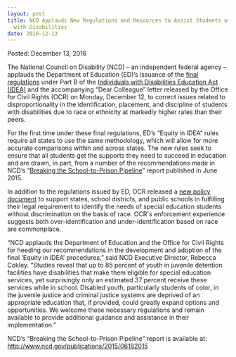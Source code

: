 ```yaml
---
layout: post
title: NCD Applauds New Regulations and Resources to Assist Students of Color
  with Disabilities
date: 2016-12-13
---
```

Posted: December 13, 2016

The National Council on Disability (NCD) – an independent federal agency – applauds the Department of Education (ED)’s issuance of the [final regulations](http://links.govdelivery.com/track?type=click&enid=ZWFzPTEmbWFpbGluZ2lkPTIwMTYxMjEyLjY3NTE0ODYxJm1lc3NhZ2VpZD1NREItUFJELUJVTC0yMDE2MTIxMi42NzUxNDg2MSZkYXRhYmFzZWlkPTEwMDEmc2VyaWFsPTE3Nzk4NDk2JmVtYWlsaWQ9Y2hhcmVlc2Uucm9zc0BlZC5nb3YmdXNlcmlkPWNoYXJlZXNlLnJvc3NAZWQuZ292JmZsPSZleHRyYT1NdWx0aXZhcmlhdGVJZD0mJiY=&&&101&&&http://www2.ed.gov/policy/speced/reg/idea/part-b/idea-part-b-significant-disproportionality-final-regs-unofficial-copy.pdf?utm_content=&utm_medium=email&utm_name=&utm_source=govdelivery&utm_term=) under Part B of the [Individuals with Disabilities Education Act (IDEA)](https://www.gpo.gov/fdsys/pkg/PLAW-108publ446/html/PLAW-108publ446.htm) and the accompanying “Dear Colleague” letter released by the Office for Civil Rights (OCR) on Monday, December 12, to correct issues related to disproportionality in the identification, placement, and discipline of students with disabilities due to race or ethnicity at markedly higher rates than their peers.

For the first time under these final regulations, ED’s “Equity in IDEA” rules require all states to use the same methodology, which will allow for more accurate comparisons within and across states. The new rules seek to ensure that all students get the supports they need to succeed in education and are drawn, in part, from a number of the recommendations made in NCD’s “[Breaking the School-to-Prison Pipeline](http://www.ncd.gov/publications/2015/06182015)” report published in June 2015.

In addition to the regulations issued by ED, OCR released a [new policy document](http://links.govdelivery.com/track?type=click&enid=ZWFzPTEmbWFpbGluZ2lkPTIwMTYxMjEyLjY3NTE0ODYxJm1lc3NhZ2VpZD1NREItUFJELUJVTC0yMDE2MTIxMi42NzUxNDg2MSZkYXRhYmFzZWlkPTEwMDEmc2VyaWFsPTE3Nzk4NDk2JmVtYWlsaWQ9Y2hhcmVlc2Uucm9zc0BlZC5nb3YmdXNlcmlkPWNoYXJlZXNlLnJvc3NAZWQuZ292JmZsPSZleHRyYT1NdWx0aXZhcmlhdGVJZD0mJiY=&&&106&&&http://www.ed.gov/ocr/letters/colleague-201612-racedisc-special-education.pdf?utm_content=&utm_medium=email&utm_name=&utm_source=govdelivery&utm_term=) to support states, school districts, and public schools in fulfilling their legal requirement to identify the needs of special education students without discrimination on the basis of race. OCR's enforcement experience suggests both over-identification and under-identification based on race are commonplace.

“NCD applauds the Department of Education and the Office for Civil Rights for heeding our recommendations in the development and adoption of the final ‘Equity in IDEA’ procedures,” said NCD Executive Director, Rebecca Cokley. “Studies reveal that up to 85 percent of youth in juvenile detention facilities have disabilities that make them eligible for special education services, yet surprisingly only an estimated 37 percent receive these services while in school. Disabled youth, particularly students of color, in the juvenile justice and criminal justice systems are deprived of an appropriate education that, if provided, could greatly expand options and opportunities. We welcome these necessary regulations and remain available to provide additional guidance and assistance in their implementation.”

NCD’s “Breaking the School-to-Prison Pipeline” report is available at:\
<http://www.ncd.gov/publications/2015/06182015>